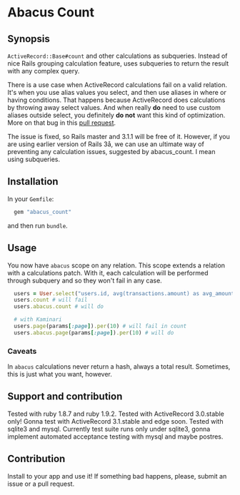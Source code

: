 # Abacus Count #

## Synopsis ##

`ActiveRecord::Base#count` and other calculations as subqueries. Instead of nice Rails grouping calculation feature, uses subqueries to return the result with any complex query.

There is a use case when ActiveRecord calculations fail on a valid relation. It's when you use alias values you select, and then use aliases in where or having conditions. That happens because ActiveRecord does calculations by throwing away select values. And when really **do** need to use custom aliases outside select, you definitely **do not** want this kind of optimization. More on that bug in this [pull request](https://github.com/rails/rails/pull/1969).

The issue is fixed, so Rails master and 3.1.1 will be free of it. However, if you are using earlier version of Rails 3å, we can use an ultimate way of preventing any calculation issues, suggested by abacus_count. I mean using subqueries.

## Installation ##

In your `Gemfile`:

``` ruby
  gem "abacus_count"
```

and then run `bundle`.

## Usage ##

You now have `abacus` scope on any relation. This scope extends a relation with a calculations patch. With it, each calculation will be performed through subquery and so they won't fail in any case.

``` ruby
  users = User.select("users.id, avg(transactions.amount) as avg_amount").joins(:transactions).group("user_id").having("avg_amount >= 15")
  users.count # will fail
  users.abacus.count # will do

  # with Kaminari
  users.page(params[:page]).per(10) # will fail in count
  users.abacus.page(params[:page]).per(10) # will do
```

### Caveats ###

In `abacus` calculations never return a hash, always a total result. Sometimes, this is just what you want, however.

## Support and contribution ##
Tested with ruby 1.8.7 and ruby 1.9.2. Tested with ActiveRecord 3.0.stable only! Gonna test with ActiveRecord 3.1.stable and edge soon. Tested with sqlite3 and mysql. Currently test suite runs only under sqlite3, gonna implement automated acceptance testing with mysql and maybe postres.

## Contribution ##

Install to your app and use it! If something bad happens, please, submit an issue or a pull request.
